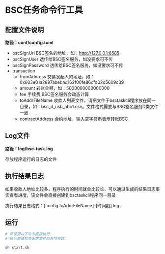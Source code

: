 # BSC任务命令行工具

## 配置文件说明

**路径：conf/config.toml**

- bscSignUrl BSC签名的地址，如：http://127.0.0.1:8585
- bscSignUser 透传给BSC签名服务，如没要求可不传
- bscSignPassword 透传给BSC签名服务，如没要求可不传
- transaction
    - fromAddress 交易发起人的地址，如：0x603e01a2897abebad162f00fe86cfd02d5609c39
    - amount 转账金额，如：5000000000000000
    - fee 手续费,BSC签名服务会动态计算
    - toAddrFileName 收款人列表文件，请把文件于bsctaskcli程序放在同一目录，如：bsc_d_usb_abo1.csv。文件格式需要与BSC签名服务D类文件一致
    - contractAddress 合约地址，输入空字符串表示转账BSC

## Log文件

**路径：log/bsc-task.log**

存放程序运行的日志的文件

## 执行结果日志

如果收款人地址比较多，程序执行的时间就会比较长，可以通过生成的结果日志事实查看进度，该文件会直接创建到bsctaskcli程序同一目录

执行结果日志格式：[config.toAddrFileName]-[时间戳].log

## 运行

```bash
# 可使用以下命令直接执行
# 执行前请检查配置文件的各项参数

sh start.sh
```


